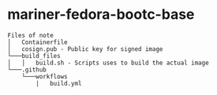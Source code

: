 # mariner-fedora-bootc-base

```
Files of note
│   Containerfile
│   cosign.pub - Public key for signed image
└───build_files
│   │   build.sh - Scripts uses to build the actual image
└───.github
    └───workflows
        |   build.yml
```
